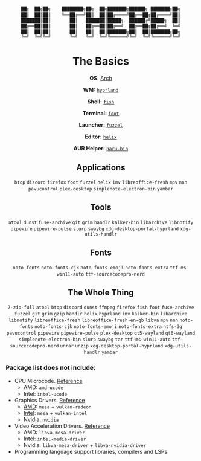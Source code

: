 <div align="center">

```css

██╗  ██╗██╗    ████████╗██╗  ██╗███████╗██████╗ ███████╗██╗
██║  ██║██║    ╚══██╔══╝██║  ██║██╔════╝██╔══██╗██╔════╝██║
███████║██║       ██║   ███████║█████╗  ██████╔╝█████╗  ██║
██╔══██║██║       ██║   ██╔══██║██╔══╝  ██╔══██╗██╔══╝  ╚═╝
██║  ██║██║       ██║   ██║  ██║███████╗██║  ██║███████╗██╗
╚═╝  ╚═╝╚═╝       ╚═╝   ╚═╝  ╚═╝╚══════╝╚═╝  ╚═╝╚══════╝╚═╝


```

# The Basics

**OS:** [Arch](https://archlinux.org/)

**WM:** [`hyprland`](https://github.com/hyprwm/Hyprland)

**Shell:** [`fish`](https://github.com/fish-shell/fish-shell)

**Terminal:** [`foot`](https://codeberg.org/dnkl/foot)

**Launcher:** [`fuzzel`](https://codeberg.org/dnkl/fuzzel)

**Editor:** [`helix`](https://helix-editor.com/)

**AUR Helper:** [`paru-bin`](https://github.com/Morganamilo/paru)




## Applications
`btop` `discord` `firefox` `foot` `fuzzel` `helix` `imv` `libreoffice-fresh` `mpv` `nnn` `pavucontrol` `plex-desktop` `simplenote-electron-bin` `yambar`

## Tools
`atool` `dunst` `fuse-archive` `git` `grim` `handlr` `kalker-bin` `libarchive` `libnotify` `pipewire` `pipewire-pulse` `slurp` `swaybg` `xdg-desktop-portal-hyprland` `xdg-utils-handlr`

## Fonts
`noto-fonts` `noto-fonts-cjk` `noto-fonts-emoji` `noto-fonts-extra` `ttf-ms-win11-auto` `ttf-sourcecodepro-nerd`

## The Whole Thing
`7-zip-full` `atool` `btop` `discord` `dunst` `ffmpeg` `firefox` `fish` `foot` `fuse-archive` `fuzzel` `git` `grim` `gzip` `handlr` `helix` `hyprland` `imv` `kalker-bin` `libarchive` `libnotify` `libreoffice-fresh` `libreoffice-fresh-en-gb` `libva` `mpv` `nnn` `noto-fonts` `noto-fonts-cjk` `noto-fonts-emoji` `noto-fonts-extra` `ntfs-3g` `pavucontrol` `pipewire` `pipewire-pulse` `plex-desktop` `qt5-wayland` `qt6-wayland` `simplenote-electron-bin` `slurp` `swaybg` `tar` `ttf-ms-win11-auto` `ttf-sourcecodepro-nerd` `unrar` `unzip` `xdg-desktop-portal-hyprland` `xdg-utils-handlr` `yambar`

</div>

### Package list does not include:
  - CPU Microcode. [Reference](https://wiki.archlinux.org/title/microcode)
    - AMD: `amd-ucode`
    - Intel: `intel-ucode`
  - Graphics Drivers. [Reference](https://wiki.archlinux.org/title/Xorg#Driver_installation)
    - [AMD](https://wiki.archlinux.org/title/AMDGPU): `mesa` + `vulkan-radeon`
    - [Intel](https://wiki.archlinux.org/title/Intel_graphics): `mesa` + `vulkan-intel`
    - [Nvidia](https://wiki.archlinux.org/title/NVIDIA): `nvidia`
  - Video Acceleration Drivers. [Reference](https://wiki.archlinux.org/title/Hardware_video_acceleration)
    - AMD: `libva-mesa-driver`
    - Intel: `intel-media-driver`
    - Nvidia: `libva-mesa-driver` + `libva-nvidia-driver`
  - Programming language support libraries, compilers and LSPs
